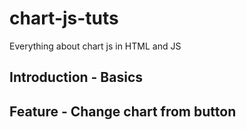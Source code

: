 # chart-js-tuts

Everything about chart js in HTML and JS

## Introduction - Basics

## Feature - Change chart from button
